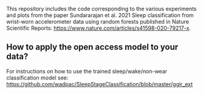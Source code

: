This repository includes the code corresponding to the various experiments and plots from the paper Sundararajan et al. 2021 Sleep classification from wrist-worn accelerometer data using random forests published in Nature Scientific Reports: https://www.nature.com/articles/s41598-020-79217-x.

## How to apply the open access model to your data?

For instructions on how to use the trained sleep/wake/non-wear classification model see: https://github.com/wadpac/SleepStageClassification/blob/master/ggir_ext


